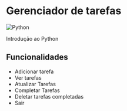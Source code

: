 # Gerenciador de tarefas

![Python](https://img.shields.io/badge/Python-3776AB?style=for-the-badge&logo=python&logoColor=white)

Introdução ao Python

## Funcionalidades

- Adicionar tarefa
- Ver tarefas
- Atualizar Tarefas
- Completar Tarefas
- Deletar tarefas completadas
- Sair

